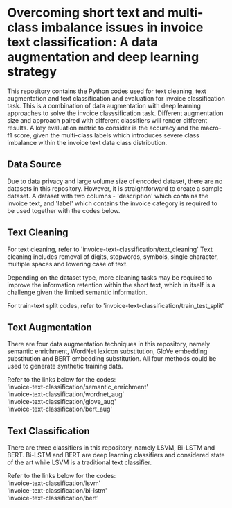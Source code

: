 # Overcoming short text and multi-class imbalance issues in invoice text classification: A data augmentation and deep learning strategy

This repository contains the Python codes used for text cleaning, text augmentation and text classification and evaluation for invoice classification task. This is a combination of data augmentation with deep learning approaches to solve the invoice classsification task. Different augmentation size and approach paired with different classifiers will render different results. A key evaluation metric to consider is the accuracy and the macro-f1 score, given the multi-class labels which introduces severe class imbalance within the invoice text data class distribution. 

## Data Source

Due to data privacy and large volume size of encoded dataset, there are no datasets in this repository. However, it is straightforward to create a sample dataset. A dataset with two columns - 'description' which contains the invoice text, and 'label' which contains the invoice category is required to be used together with the codes below.

## Text Cleaning

For text cleaning, refer to 'invoice-text-classification/text_cleaning'
Text cleaning includes removal of digits, stopwords, symbols, single character, multiple spaces and lowering case of text.
  
Depending on the dataset type, more cleaning tasks may be required to improve the information retention within the short text, which in itself is a challenge given the limited semantic information.
  
For train-text split codes, refer to 'invoice-text-classification/train_test_split'

## Text Augmentation

There are four data augmentation techniques in this repository, namely semantic enrichment, WordNet lexicon substitution, GloVe embedding substitution and BERT embedding substitution. All four methods could be used to generate synthetic training data.
  
Refer to the links below for the codes:  
'invoice-text-classification/semantic_enrichment'  
'invoice-text-classification/wordnet_aug'  
'invoice-text-classification/glove_aug'  
'invoice-text-classification/bert_aug'  

## Text Classification

There are three classifiers in this repository, namely LSVM, Bi-LSTM and BERT. Bi-LSTM and BERT are deep learning classifiers and considered state of the art while LSVM is a traditional text classifier. 
  
Refer to the links below for the codes:  
'invoice-text-classification/lsvm'  
'invoice-text-classification/bi-lstm'  
'invoice-text-classification/bert'  
